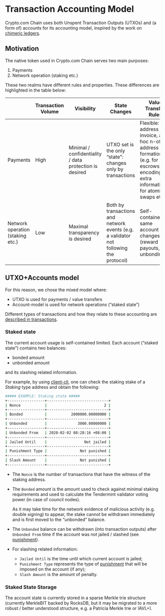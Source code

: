# Transaction Accounting Model

Crypto.com Chain uses both Unspent Transaction Outputs (UTXOs) and (a form of) accounts for its accounting model, inspired by the work on [chimeric ledgers](https://eprint.iacr.org/2018/262.pdf).

## Motivation

The native token used in Crypto.com Chain serves two main purposes:

1. Payments
2. Network operation (staking etc.)

These two realms have different rules and properties. These differences are highlighted in the table below:

|                                  | Transaction Volume | Visibility                                             | State Changes                                                                         | Value Transfer Rules                                                                                                                     |
| -------------------------------- | ------------------ | ------------------------------------------------------ | ------------------------------------------------------------------------------------- | ---------------------------------------------------------------------------------------------------------------------------------------- |
| Payments                         | High               | Minimal / confidentiality / data protection is desired | UTXO set is the only “state”: changes only by transactions                            | Flexible: new address per invoice, ad-hoc n-of-m address formations (e.g. for escrows); encoding extra information for atomic swaps etc. |
| Network operation (staking etc.) | Low                | Maximal transparency is desired                        | Both by transactions and network events (e.g. a validator not following the protocol) | Self-contained: same account changes (reward payouts, unbonding…)                                                                        |

## UTXO+Accounts model

For this reason, we chose the mixed model where:

- UTXO is used for payments / value transfers
- Account-model is used for network operations (“staked state”)

Different types of transactions and how they relate to these accounting are [described in transactions](./transaction.md).

### Staked state

The current account usage is self-contained limited. Each account (“staked state”) contains two balances:

- bonded amount
- unbonded amount

and its slashing related information.

For example, by using [client-cli](../wallets/client-cli.md#staking-operations), one can check the staking stake of a _Staking_ type address and obtain the following:

```bash
##### EXAMPLE: Staking state #####
+-----------------+----------------------------+
| Nonce           |                          2 |
+-----------------+----------------------------+
| Bonded          |           2000000.00000000 |
+-----------------+----------------------------+
| Unbonded        |              3000.00000000 |
+-----------------+----------------------------+
| Unbonded From   | 2020-02-02 08:28:16 +08:00 |
+-----------------+----------------------------+
| Jailed Until    |                 Not jailed |
+-----------------+----------------------------+
| Punishment Type |               Not punished |
+-----------------+----------------------------+
| Slash Amount    |               Not punished |
+-----------------+----------------------------+
```

- The `Nonce` is the number of transactions that have the witness of the staking address.

- The `Bonded` amount is the amount used to check against minimal staking requirements and used to calculate the Tendermint validator voting power (in case of council nodes).

  As it may take time for the network evidence of malicious activity (e.g. double signing) to appear, the stake cannot be withdrawn immediately and is first moved to the “unbonded” balance.

- The `Unbonded` balance can be withdrawn (into transaction outputs) after `Unbonded From` time if the account was not jailed / slashed (see [punishment](./reward-and-punishments.md#validator-punishments)).

- For slashing related information:
  - `Jailed Until` is the time until which current account is jailed;
  - `Punishment Type` represents the type of [punishment](./reward-and-punishments.md#validator-punishments) that will be imposed on the account (if any);
  - `Slash Amount` is the amount of penalty.

### Staked State Storage

The account state is currently stored in a sparse Merkle trie structure (currently MerkleBIT backed by RocksDB, but it may be migrated to a more robust / better understood structure, e.g. a Patricia Merkle trie or IAVL+).
